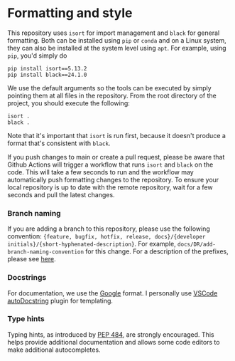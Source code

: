 # Formatting and style
This repository uses `isort` for import management and `black` for general formatting. Both can be installed using `pip` or `conda` and on a Linux system, they can also be installed at the system level using `apt`. For example, using `pip`, you'd simply do
```
pip install isort==5.13.2
pip install black==24.1.0
```
We use the default arguments so the tools can be executed by simply pointing them at all files in the repository. From the root directory of the project, you should execute the following:
```
isort .
black .
```
Note that it's important that `isort` is run first, because it doesn't produce a format that's consistent with `black`. 

If you push changes to main or create a pull request, please be aware that Github Actions will trigger a workflow that runs `isort` and `black` on the code. This will take a few seconds to run and the workflow may automatically push formatting changes to the repository. To ensure your local repository is up to date with the remote repository, wait for a few seconds and pull the latest changes.

### Branch naming
If you are adding a branch to this repository, please use the following convention: `{feature, bugfix, hotfix, release, docs}/{developer initials}/{short-hyphenated-description}`. For example, `docs/DR/add-branch-naming-convention` for this change. For a description of the prefixes, please see [here](https://medium.com/@abhay.pixolo/naming-conventions-for-git-branches-a-cheatsheet-8549feca2534).

### Docstrings
For documentation, we use the [Google](https://github.com/NilsJPWerner/autoDocstring/blob/HEAD/docs/google.md) format. I personally use [VSCode autoDocstring](https://marketplace.visualstudio.com/items?itemName=njpwerner.autodocstring) plugin for templating. 

### Type hints
Typing hints, as introduced by [PEP 484](https://peps.python.org/pep-0484/), are strongly encouraged. This helps provide additional documentation and allows some code editors to make additional autocompletes. 
